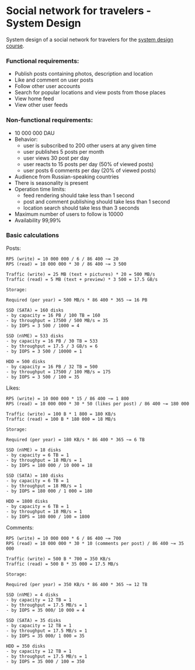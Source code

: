 # Social network for travelers - System Design

System design of a social network for travelers for the [system design course](https://balun.courses/courses/system_design).

### Functional requirements:
- Publish posts containing photos, description and location
- Like and comment on user posts
- Follow other user accounts
- Search for popular locations and view posts from those places
- View home feed
- View other user feeds


### Non-functional requirements:

- 10 000 000 DAU
- Behavior:
	- user is subscribed to 200 other users at any given time
	- user publishes 5 posts per month
	- user views 30 post per day
	- user reacts to 15 posts per day (50% of viewed posts)
	- user posts 6 comments per day (20% of viewed posts)
- Audience from Russian-speaking countries
- There is seasonality is present
- Operation time limits:
	- feed rendering should take less than 1 second
	- post and comment publishing should take less than 1 second
	- location search should take less than 3 seconds
- Maximum number of users to follow is 10000
- Availability 99,99%


### Basic calculations

Posts:

	RPS (write) = 10 000 000 / 6 / 86 400 ~= 20
	RPS (read) = 10 000 000 * 30 / 86 400 ~= 3 500

	Traffic (write) = 25 MB (text + pictures) * 20 = 500 MB/s
	Traffic (read) = 5 MB (text + preview) * 3 500 = 17.5 GB/s

	Storage:

	Required (per year) = 500 MB/s * 86 400 * 365 ~= 16 PB

	SSD (SATA) = 160 disks
	- by capacity = 16 PB / 100 TB = 160
	- by throughput = 17500 / 500 MB/s = 35
	- by IOPS = 3 500 / 1000 = 4

	SSD (nVME) = 533 disks
	- by capacity = 16 PB / 30 TB = 533
	- by throughput = 17.5 / 3 GB/s = 6
	- by IOPS = 3 500 / 10000 = 1

	HDD = 500 disks
	- by capacity = 16 PB / 32 TB = 500
	- by throughput = 17500 / 100 MB/s = 175
	- by IOPS = 3 500 / 100 = 35

Likes:

	RPS (write) = 10 000 000 * 15 / 86 400 ~= 1 800
	RPS (read) = 10 000 000 * 30 * 50 (likes per post) / 86 400 ~= 180 000

	Traffic (write) = 100 B * 1 800 = 180 KB/s
	Traffic (read) = 100 B * 180 000 = 18 MB/s

	Storage:

	Required (per year) = 180 KB/s * 86 400 * 365 ~= 6 TB

	SSD (nVME) = 18 disks
	- by capacity = 6 TB = 1
	- by throughput = 18 MB/s = 1
	- by IOPS = 180 000 / 10 000 = 18

	SSD (SATA) = 180 disks
	- by capacity = 6 TB = 1
	- by throughput = 18 MB/s = 1
	- by IOPS = 180 000 / 1 000 = 180

	HDD = 1800 disks
	- by capacity = 6 TB = 1
	- by throughput = 18 MB/s = 1
	- by IOPS = 180 000 / 100 = 1800

Comments:

	RPS (write) = 10 000 000 * 6 / 86 400 ~= 700
	RPS (read) = 10 000 000 * 30 * 10 (comments per post) / 86 400 ~= 35 000

	Traffic (write) = 500 B * 700 = 350 KB/s
	Traffic (read) = 500 B * 35 000 = 17.5 MB/s

	Storage:

	Required (per year) = 350 KB/s * 86 400 * 365 ~= 12 TB

	SSD (nVME) = 4 disks
	- by capacity = 12 TB = 1
	- by throughput = 17.5 MB/s = 1
	- by IOPS = 35 000/ 10 000 = 4

	SSD (SATA) = 35 disks
	- by capacity = 12 TB = 1
	- by throughput = 17.5 MB/s = 1
	- by IOPS = 35 000/ 1 000 = 35

	HDD = 350 disks
	- by capacity = 12 TB = 1
	- by throughput = 17.5 MB/s = 1
	- by IOPS = 35 000 / 100 = 350



